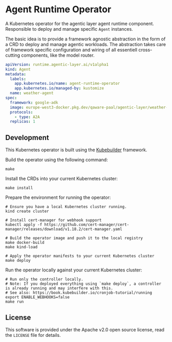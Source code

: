 # Agent Runtime Operator

A Kubernetes operator for the agentic layer agent runtime component.
Responsible to deploy and manage specific `Agent` instances.

The basic idea is to provide a framework agnostic abstraction in the form of 
a CRD to deploy and manage agentic workloads. The abstraction takes care 
of framework specific configuration and wiring of all essentiell cross-cutting 
components, like the model router.

```yaml
apiVersion: runtime.agentic-layer.ai/v1alpha1
kind: Agent
metadata:
  labels:
    app.kubernetes.io/name: agent-runtime-operator
    app.kubernetes.io/managed-by: kustomize
  name: weather-agent
spec:
  framework: google-adk
  image: europe-west3-docker.pkg.dev/qaware-paal/agentic-layer/weather-agent:v0.1.0
  protocols:
    - type: A2A
  replicas: 1
```

## Development

This Kubernetes operator is built using the [Kubebuilder](https://book.kubebuilder.io/) framework.

Build the operator using the following command:

```shell
make
```

Install the CRDs into your current Kubernetes cluster:

```shell
make install
```

Prepare the environment for running the operator:

```shell
# Ensure you have a local Kubernetes cluster running.
kind create cluster

# Install cert-manager for webhook support
kubectl apply -f https://github.com/cert-manager/cert-manager/releases/download/v1.18.2/cert-manager.yaml

# Build the operator image and push it to the local registry
make docker-build
make kind-load

# Apply the operator manifests to your current Kubernetes cluster
make deploy
```

Run the operator locally against your current Kubernetes cluster:

```shell
# Run only the controller locally.
# Note: If you deployed everything using `make deploy`, a controller is already running and may interfere with this.
# See also: https://book.kubebuilder.io/cronjob-tutorial/running
export ENABLE_WEBHOOKS=false
make run
```

## License

This software is provided under the Apache v2.0 open source license, read the `LICENSE` file for details.
